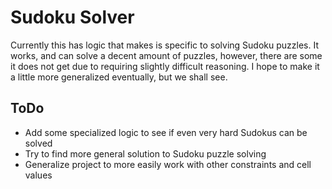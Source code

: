 # Sudoku Solver

Currently this has logic that makes is specific to solving Sudoku puzzles. It works, and can solve a decent amount of puzzles, however, there are some it does not get due to requiring slightly difficult reasoning. I hope to make it a little more generalized eventually, but we shall see.

## ToDo

- Add some specialized logic to see if even very hard Sudokus can be solved
- Try to find more general solution to Sudoku puzzle solving
- Generalize project to more easily work with other constraints and cell values
